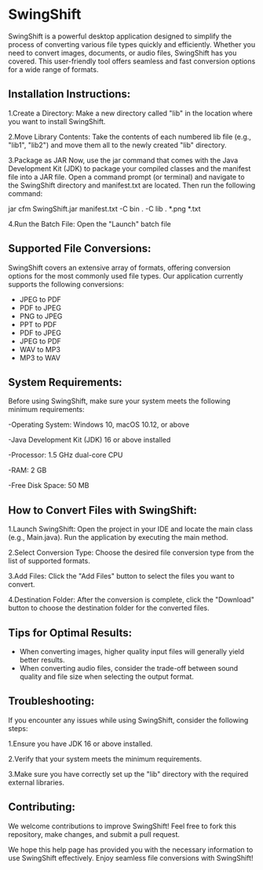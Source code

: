 # SwingShift

SwingShift is a powerful desktop application designed to simplify the process of converting various file types quickly and efficiently. Whether you need to convert images, documents, or audio files, SwingShift has you covered. This user-friendly tool offers seamless and fast conversion options for a wide range of formats.

## Installation Instructions:

1.Create a Directory: Make a new directory called "lib" in the location where you want to install SwingShift.

2.Move Library Contents: Take the contents of each numbered lib file (e.g., "lib1", "lib2") and move them all to the newly created "lib" directory.

3.Package as JAR
Now, use the jar command that comes with the Java Development Kit (JDK) to package your compiled classes and the manifest file into a JAR file. Open a command prompt (or terminal) and navigate to the SwingShift directory and manifest.txt are located. Then run the following command:

jar cfm SwingShift.jar manifest.txt -C bin . -C lib . *.png *.txt
  
4.Run the Batch File: Open the "Launch" batch file

## Supported File Conversions:

SwingShift covers an extensive array of formats, offering conversion options for the most commonly used file types. Our application currently supports the following conversions:

- JPEG to PDF
- PDF to JPEG
- PNG to JPEG
- PPT to PDF
- PDF to JPEG
- JPEG to PDF
- WAV to MP3
- MP3 to WAV

## System Requirements:

Before using SwingShift, make sure your system meets the following minimum requirements:

-Operating System: Windows 10, macOS 10.12, or above

-Java Development Kit (JDK) 16 or above installed

-Processor: 1.5 GHz dual-core CPU

-RAM: 2 GB

-Free Disk Space: 50 MB

## How to Convert Files with SwingShift:

1.Launch SwingShift: Open the project in your IDE and locate the main class (e.g., Main.java). Run the application by executing the main method.

2.Select Conversion Type: Choose the desired file conversion type from the list of supported formats.

3.Add Files: Click the "Add Files" button to select the files you want to convert.

4.Destination Folder: After the conversion is complete, click the "Download" button to choose the destination folder for the converted files.

## Tips for Optimal Results:

- When converting images, higher quality input files will generally yield better results.
- When converting audio files, consider the trade-off between sound quality and file size when selecting the output format.

## Troubleshooting:

If you encounter any issues while using SwingShift, consider the following steps:

1.Ensure you have JDK 16 or above installed.

2.Verify that your system meets the minimum requirements.

3.Make sure you have correctly set up the "lib" directory with the required external libraries.

## Contributing:

We welcome contributions to improve SwingShift! Feel free to fork this repository, make changes, and submit a pull request.

We hope this help page has provided you with the necessary information to use SwingShift effectively. Enjoy seamless file conversions with SwingShift!
